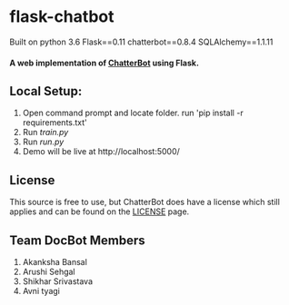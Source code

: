 # flask-chatbot
Built on python 3.6
Flask==0.11
chatterbot==0.8.4
SQLAlchemy==1.1.11

#### A web implementation of [ChatterBot](https://github.com/gunthercox/ChatterBot) using Flask.

## Local Setup:
 1. Open command prompt and locate folder. run 'pip install -r requirements.txt'
 2. Run *train.py*
 3. Run *run.py*
 4. Demo will be live at http://localhost:5000/

## License
This source is free to use, but ChatterBot does have a license which still applies and can be found on the [LICENSE](https://github.com/gunthercox/ChatterBot/blob/master/LICENSE) page.

## Team DocBot Members
1. Akanksha Bansal
2. Arushi Sehgal
3. Shikhar Srivastava
4. Avni tyagi
